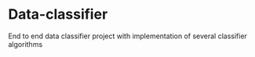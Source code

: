 # Data-classifier

End to end data classifier project with implementation of several classifier algorithms
